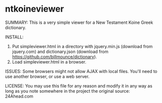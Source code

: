 # ntkoineviewer

SUMMARY:
This is a very simple viewer for a New Testament Koine Greek dictionary.

INSTALL:
1. Put simpleviewer.html in a directory with jquery.min.js (download from jquery.com)
and dictionary.json (download from https://github.com/billmounce/dictionary).
2. Load simpleviewer.html in a browser.

ISSUES:
Some browsers might not allow AJAX with local files. You'll need to use
another browser, or use a web server.

LICENSE:
You may use this file for any reason and modify it in any way as long as
you note somewhere in the project the original source: 24Ahead.com
